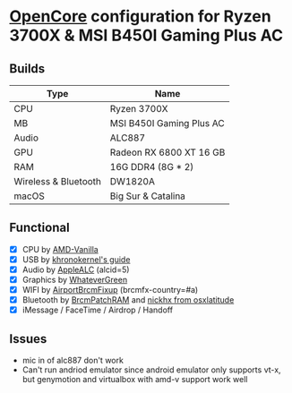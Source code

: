 # [OpenCore](https://github.com/acidanthera/OpenCorePkg) configuration for Ryzen 3700X &amp; MSI B450I Gaming Plus AC

## Builds

| Type                   | Name                                  |
| ---------------------- | ------------------------------------- |
| CPU                    | Ryzen 3700X                           |
| MB                     | MSI B450I Gaming Plus AC              |
| Audio                  | ALC887                                |
| GPU                    | Radeon RX 6800 XT 16 GB               |
| RAM                    | 16G DDR4 (8G * 2)                     |
| Wireless & Bluetooth   | DW1820A                               |
| macOS                  | Big Sur & Catalina                    |

## Functional

- [x] CPU by [AMD-Vanilla](https://github.com/AMD-OSX/AMD_Vanilla)
- [x] USB by [khronokernel's guide](https://github.com/khronokernel/Opencore-Vanilla-Desktop-Guide/blob/master/AMD/AMD-USB-map.md)
- [x] Audio by [AppleALC](https://github.com/acidanthera/AppleALC) (alcid=5)
- [x] Graphics by [WhateverGreen](https://github.com/acidanthera/WhateverGreen)
- [x] WIFI by [AirportBrcmFixup](https://github.com/acidanthera/AirportBrcmFixup) (brcmfx-country=#a)
- [x] Bluetooth by [BrcmPatchRAM](https://github.com/RehabMan/OS-X-BrcmPatchRAM) and [nickhx from osxlatitude](https://osxlatitude.com/forums/topic/11540-dw1820a-the-general-troubleshooting-thread/page/10/)
- [x] iMessage / FaceTime / Airdrop / Handoff

## Issues

- mic in of alc887 don't work
- Can't run andriod emulator since android emulator only supports vt-x, but genymotion and virtualbox with amd-v support work well
